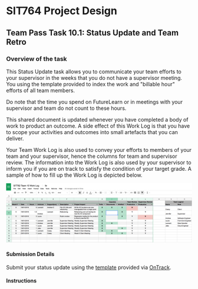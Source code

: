 <div id="banner"></div>

# SIT764 Project Design
## Team Pass Task 10.1: Status Update and Team Retro

### Overview of the task
This Status Update task allows you to communicate your team efforts to your supervisor in the weeks that you do not have a supervisor meeting. You using the template provided to index the work and "billable hour" efforts of all team members.

Do note that the time you spend on FutureLearn or in meetings with your supervisor and team do not count to these hours.

This shared document is updated whenever you have completed a body of work to product an outcome. A side effect of this Work Log is that you have to scope your activities and outcomes into small artefacts that you can deliver.

Your Team Work Log is also used to convey your efforts to members of your team and your supervisor, hence the columns for team and supervisor review. The information into the Work Log is also used by your supervisor to inform you if you are on track to satisfy the condition of your target grade. A sample of how to fill up the Work Log is depicted below.

![Sample Team Work Log](images/worklog.png)

#### Submission Details
Submit your status update using the [template](https://deakin365.sharepoint.com/:f:/s/SIT782-Project-Delivery/Er_q6e6Iw0pIokUor-k26lQBcAkdM-BWb6PdWwlOxWLxbQ?e=NmuOYy) provided via [OnTrack](https://ontrack.deakin.edu.au).

#### Instructions
